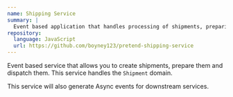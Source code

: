 ```yaml
---
name: Shipping Service
summary: |
  Event based application that handles processing of shipments, preparing them and dispatching them.
repository:
  language: JavaScript
  url: https://github.com/boyney123/pretend-shipping-service
---
```


Event based service that allows you to create shipments, prepare them and dispatch them. This service handles the `Shipment` domain.

This service will also generate Async events for downstream services.

<NodeGraph />